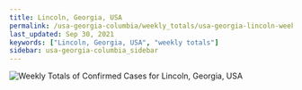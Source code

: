 ```yaml
---
title: Lincoln, Georgia, USA
permalink: /usa-georgia-columbia/weekly_totals/usa-georgia-lincoln-weekly_totals.html
last_updated: Sep 30, 2021
keywords: ["Lincoln, Georgia, USA", "weekly totals"]
sidebar: usa-georgia-columbia_sidebar
---
```


![Weekly Totals of Confirmed Cases for Lincoln, Georgia, USA](/covid_tracker/images/graphs/usa-georgia-lincoln-weekly_totals_graph.png)
